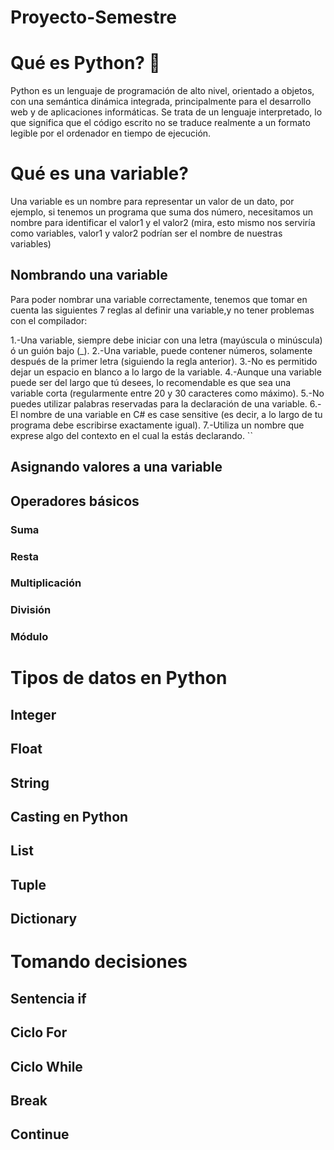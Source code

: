 # Proyecto-Semestre 
# Qué es Python? 💫
Python es un lenguaje de programación de alto nivel, orientado a objetos, con una semántica dinámica integrada, principalmente para el desarrollo web y de aplicaciones informáticas. Se trata de un lenguaje interpretado, lo que significa que el código escrito no se traduce realmente a un formato legible por el ordenador en tiempo de ejecución.

# Qué es una variable?
Una variable es un nombre para representar un valor de un dato, por ejemplo, si tenemos un programa que suma dos número, necesitamos un nombre para identificar el valor1 y el valor2 (mira, esto mismo nos serviría como variables, valor1 y valor2 podrían ser el nombre de nuestras variables)

## Nombrando una variable
Para poder nombrar una variable correctamente, tenemos que tomar en cuenta las siguientes 7 reglas al definir una variable,y no tener problemas con el compilador:

1.-Una variable, siempre debe iniciar con una letra (mayúscula o minúscula) ó un guión bajo (_).
2.-Una variable, puede contener números, solamente después de  la primer letra (siguiendo la regla anterior).
3.-No es permitido dejar un espacio en blanco a lo largo de la variable.
4.-Aunque una variable puede ser del largo que tú desees, lo recomendable es que sea una variable corta (regularmente entre 20 y 30 caracteres como máximo).
5.-No puedes utilizar palabras reservadas para la declaración de una variable.
6.-El nombre de una variable en C# es case sensitive (es decir, a lo largo de tu programa debe escribirse exactamente igual).
7.-Utiliza un nombre que exprese algo del contexto en el cual la estás declarando.
``
## Asignando valores a una variable

## Operadores básicos

### Suma

### Resta

### Multiplicación

### División

### Módulo

# Tipos de datos en Python

## Integer

## Float

## String

## Casting en Python

## List

## Tuple

## Dictionary

# Tomando decisiones

## Sentencia if

## Ciclo For

## Ciclo While

## Break

## Continue
